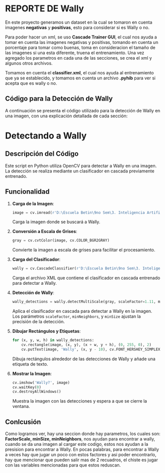 # REPORTE DE Wally

En este proyecto generamos un dataset en la cual se tomaron en cuenta imagenes __negativas__ y __positivas__, esto para considerar si es Wally o no.

Para poder hacer un xml, se uso __Cascade Trainer GUI__, el cual nos ayuda a tomar en cuenta las imagenes negativas y positivas, tomando en cuenta un porcentaje para tomar como buenas, toma en consideracion el tamaño de las imagenes si una esta diferente, truena el entrenamiento. Una vez agregado los parametros en cada una de las secciones, se crea el xml y algunos otros archivos. 

Tomamos en cuenta el __classifier.xml__, el cual nos ayuda al entrenamiento que ya se establecido, y tomamos en cuenta un archivo __.pyhib__ para ver si acepta que es wally o no.


## Código para la Detección de Wally

A continuación se presenta el código utilizado para la detección de Wally en una imagen, con una explicación detallada de cada sección:

# Detectando a Wally

## Descripción del Código

Este script en Python utiliza OpenCV para detectar a Wally en una imagen. La detección se realiza mediante un clasificador en cascada previamente entrenado.

## Funcionalidad

1. **Carga de la Imagen**:
    ```python
    image = cv.imread(r'D:\Escuela Betin\9no Sem\3. Inteligencia Artificial\Wally\Pruebas\WallyP.png')
    ```
    Carga la imagen donde se buscará a Wally.

2. **Conversión a Escala de Grises**:
    ```python
    gray = cv.cvtColor(image, cv.COLOR_BGR2GRAY)
    ```
    Convierte la imagen a escala de grises para facilitar el procesamiento.

3. **Carga del Clasificador**:
    ```python
    wally = cv.CascadeClassifier(r'D:\Escuela Betin\9no Sem\3. Inteligencia Artificial\Wally\classifier\cascade.xml')
    ```
    Carga el archivo XML que contiene el clasificador en cascada entrenado para detectar a Wally.

4. **Detección de Wally**:
    ```python
    wally_detections = wally.detectMultiScale(gray, scaleFactor=1.11, minNeighbors=8, minSize=(50,50))
    ```
    Aplica el clasificador en cascada para detectar a Wally en la imagen. Los parámetros `scaleFactor`, `minNeighbors`, y `minSize` ajustan la precisión de la detección.

5. **Dibujar Rectángulos y Etiquetas**:
    ```python
    for (x, y, w, h) in wally_detections:
        cv.rectangle(image, (x, y), (x + w, y + h), (0, 255, 0), 2)
        cv.putText(image, 'Wally', (x, y - 10), cv.FONT_HERSHEY_SIMPLEX, 0.9, (0, 255, 0), 2)
    ```
    Dibuja rectángulos alrededor de las detecciones de Wally y añade una etiqueta de texto.

6. **Mostrar la Imagen**:
    ```python
    cv.imshow('Wally?', image)
    cv.waitKey(0)
    cv.destroyAllWindows()
    ```
    Muestra la imagen con las detecciones y espera a que se cierre la ventana.

## Conlcusión

Como logramos ver, hay una seccion donde hay parametros, los cuales son:
__FactorScale, minSize, minNeighbors__, nos ayudan para encontrar a wally, cuando se da una imagen al cargar este codigo, estos nos ayudan a la presision para encontrar a Wally. En pocas palabras, para encontrar a Wally a veces hay que jugar un poco con estos factores y asi poder encontrarlo, hay que mencionar que pueden salir mas de 2 recuadros, el chiste es jugar con las variables mencionadas para que estos reduscan.